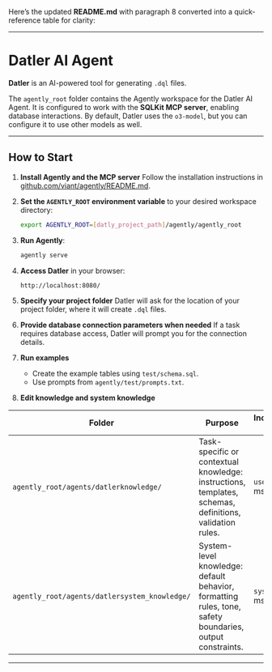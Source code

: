 Here’s the updated **README.md** with paragraph 8 converted into a quick-reference table for clarity:

---

# Datler AI Agent

**Datler** is an AI-powered tool for generating `.dql` files.

The `agently_root` folder contains the Agently workspace for the Datler AI Agent.
It is configured to work with the **SQLKit MCP server**, enabling database interactions.
By default, Datler uses the `o3-model`, but you can configure it to use other models as well.

---

## How to Start

1. **Install Agently and the MCP server**
   Follow the installation instructions in [github.com/viant/agently/README.md](https://github.com/viant/agently/blob/main/README.md).

2. **Set the `AGENTLY_ROOT` environment variable** to your desired workspace directory:

   ```bash
   export AGENTLY_ROOT=[datly_project_path]/agently/agently_root
   ```

3. **Run Agently**:

   ```bash
   agently serve
   ```

4. **Access Datler** in your browser:

   ```
   http://localhost:8080/
   ```

5. **Specify your project folder**
   Datler will ask for the location of your project folder, where it will create `.dql` files.

6. **Provide database connection parameters when needed**
   If a task requires database access, Datler will prompt you for the connection details.

7. **Run examples**

    * Create the example tables using `test/schema.sql`.
    * Use prompts from `agently/test/prompts.txt`.

8. **Edit knowledge and system knowledge**

| Folder                                        | Purpose                                                                                                  | Included In  | Notes                                                  |
|-----------------------------------------------| -------------------------------------------------------------------------------------------------------- | ------------ | ------------------------------------------------------ |
| `agently_root/agents/datlerknowledge/`        | Task-specific or contextual knowledge: instructions, templates, schemas, definitions, validation rules.  | `user` msg   | Should **not** contain general behavior or tone rules. |
| `agently_root/agents/datlersystem_knowledge/` | System-level knowledge: default behavior, formatting rules, tone, safety boundaries, output constraints. | `system` msg | Applies to **all** tasks and overrides defaults.       |

---
